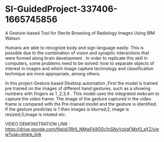 # SI-GuidedProject-337406-1665745856

A Gesture-based Tool for Sterile Browsing of Radiology Images Using IBM Watson

Humans are able to recognize body and sign language easily. This is possible due to the combination of vision and synaptic interactions that were formed along brain development . In order to replicate this skill in computers, some problems need to be solved: how to separate objects of interest in images and which image capture technology and classification technique are more appropriate, among others.


In this project Gesture based Desktop automation ,First the model is trained pre trained on the images of different hand gestures, such as a showing numbers with fingers as 1 ,2,3,4 . This model uses the integrated webcam to capture the video frame. The image of the gesture captured in the video frame is compared with  the Pre-trained model and the gesture is identified. If the gesture predictes is 1 then images is blurred;2, image is resized;3,image is rotated etc.

VIDEO DEMONSTRATION LINK : https://drive.google.com/file/d/1RHI_NMwFk9ODc1nSNvVzjjgFMxf0_eYZ/view?usp=share_link
